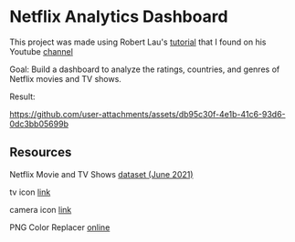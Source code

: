 # Netflix Analytics Dashboard

This project was made using Robert Lau's [tutorial](https://www.youtube.com/watch?v=InYxu2h7o6I&t=121s) that I found on his Youtube [channel](https://www.youtube.com/@PowerBIBro)

Goal: Build a dashboard to analyze the ratings, countries, and genres of Netflix movies and TV shows.

Result: <br>

https://github.com/user-attachments/assets/db95c30f-4e1b-41c6-93d6-0dc3bb05699b

## Resources

Netflix Movie and TV Shows [dataset (June 2021)](https://www.kaggle.com/datasets/snehaanbhawal/netflix-tv-shows-and-movie-list)

tv icon [link](https://www.flaticon.com/free-icon/youtube_15465598?term=tv&page=6&position=10&origin=search&related_id=15465598)


camera icon [link](https://www.flaticon.com/free-icon/camera_15762061?term=movie&page=1&position=38&origin=search&related_id=15762061)

PNG Color Replacer [online](https://onlinepngtools.com/change-png-color) 
